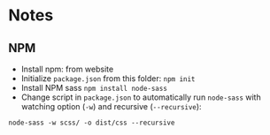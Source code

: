 # Notes

## NPM 

* Install npm: from website
* Initialize `package.json` from this folder: `npm init`
* Install NPM sass `npm install node-sass`
* Change script in `package.json` to automatically run `node-sass` with watching option (`-w`) and recursive (`--recursive`):
```
node-sass -w scss/ -o dist/css --recursive
```